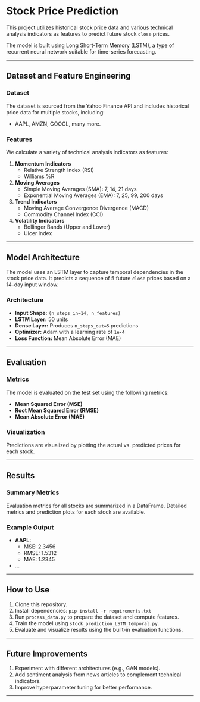 # Stock Price Prediction

This project utilizes historical stock price data and various technical analysis indicators as features to predict future stock `close` prices. 

The model is built using Long Short-Term Memory (LSTM), a type of recurrent neural network suitable for time-series forecasting.

---

## Dataset and Feature Engineering

### Dataset
The dataset is sourced from the Yahoo Finance API and includes historical price data for multiple stocks, including:
- AAPL, AMZN, GOOGL, many more.

### Features
We calculate a variety of technical analysis indicators as features:
1. **Momentum Indicators**
   - Relative Strength Index (RSI)
   - Williams %R
2. **Moving Averages**
   - Simple Moving Averages (SMA): 7, 14, 21 days
   - Exponential Moving Averages (EMA): 7, 25, 99, 200 days
3. **Trend Indicators**
   - Moving Average Convergence Divergence (MACD)
   - Commodity Channel Index (CCI)
4. **Volatility Indicators**
   - Bollinger Bands (Upper and Lower)
   - Ulcer Index

---

## Model Architecture

The model uses an LSTM layer to capture temporal dependencies in the stock price data. It predicts a sequence of 5 future `close` prices based on a 14-day input window. 

### Architecture
- **Input Shape:** `(n_steps_in=14, n_features)`
- **LSTM Layer:** 50 units
- **Dense Layer:** Produces `n_steps_out=5` predictions
- **Optimizer:** Adam with a learning rate of `1e-4`
- **Loss Function:** Mean Absolute Error (MAE)

---

## Evaluation

### Metrics
The model is evaluated on the test set using the following metrics:
- **Mean Squared Error (MSE)**
- **Root Mean Squared Error (RMSE)**
- **Mean Absolute Error (MAE)**

### Visualization
Predictions are visualized by plotting the actual vs. predicted prices for each stock.

---

## Results

### Summary Metrics
Evaluation metrics for all stocks are summarized in a DataFrame. Detailed metrics and prediction plots for each stock are available.

### Example Output
- **AAPL:**
  - MSE: 2.3456
  - RMSE: 1.5312
  - MAE: 1.2345
- ...

---

## How to Use

1. Clone this repository.
2. Install dependencies: `pip install -r requirements.txt`
3. Run `process_data.py` to prepare the dataset and compute features.
4. Train the model using `stock_prediction_LSTM_temporal.py`.
5. Evaluate and visualize results using the built-in evaluation functions.

---

## Future Improvements
1. Experiment with different architectures (e.g., GAN models).
2. Add sentiment analysis from news articles to complement technical indicators.
3. Improve hyperparameter tuning for better performance.

---